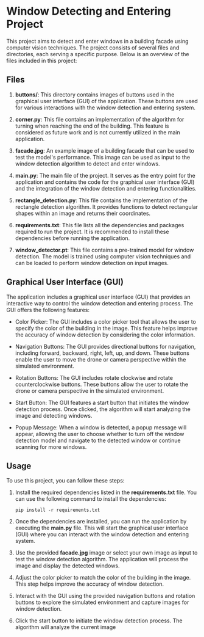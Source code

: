 #  Window Detecting and Entering Project

This project aims to detect and enter windows in a building facade using computer vision techniques. The project consists of several files and directories, each serving a specific purpose. Below is an overview of the files included in this project:

## Files

1. **buttons/**: This directory contains images of buttons used in the graphical user interface (GUI) of the application. These buttons are used for various interactions with the window detection and entering system.

2. **corner.py**: This file contains an implementation of the algorithm for turning when reaching the end of the building. This feature is considered as future work and is not currently utilized in the main application.

3. **facade.jpg**: An example image of a building facade that can be used to test the model's performance. This image can be used as input to the window detection algorithm to detect and enter windows.

4. **main.py**: The main file of the project. It serves as the entry point for the application and contains the code for the graphical user interface (GUI) and the integration of the window detection and entering functionalities.

5. **rectangle_detection.py**: This file contains the implementation of the rectangle detection algorithm. It provides functions to detect rectangular shapes within an image and returns their coordinates.

6. **requirements.txt**: This file lists all the dependencies and packages required to run the project. It is recommended to install these dependencies before running the application.

7. **window_detector.pt**: This file contains a pre-trained model for window detection. The model is trained using computer vision techniques and can be loaded to perform window detection on input images.

## Graphical User Interface (GUI)

The application includes a graphical user interface (GUI) that provides an interactive way to control the window detection and entering process. The GUI offers the following features:

- Color Picker: The GUI includes a color picker tool that allows the user to specify the color of the building in the image. This feature helps improve the accuracy of window detection by considering the color information.

- Navigation Buttons: The GUI provides directional buttons for navigation, including forward, backward, right, left, up, and down. These buttons enable the user to move the drone or camera perspective within the simulated environment.

- Rotation Buttons: The GUI includes rotate clockwise and rotate counterclockwise buttons. These buttons allow the user to rotate the drone or camera perspective in the simulated environment.

- Start Button: The GUI features a start button that initiates the window detection process. Once clicked, the algorithm will start analyzing the image and detecting windows.

- Popup Message: When a window is detected, a popup message will appear, allowing the user to choose whether to turn off the window detection model and navigate to the detected window or continue scanning for more windows.

## Usage

To use this project, you can follow these steps:

1. Install the required dependencies listed in the **requirements.txt** file. You can use the following command to install the dependencies:

   ```
   pip install -r requirements.txt
   ```

2. Once the dependencies are installed, you can run the application by executing the **main.py** file. This will start the graphical user interface (GUI) where you can interact with the window detection and entering system.

3. Use the provided **facade.jpg** image or select your own image as input to test the window detection algorithm. The application will process the image and display the detected windows.

4. Adjust the color picker to match the color of the building in the image. This step helps improve the accuracy of window detection.

5. Interact with the GUI using the provided navigation buttons and rotation buttons to explore the simulated environment and capture images for window detection.

6. Click the start button to initiate the window detection process. The algorithm will analyze the current image
